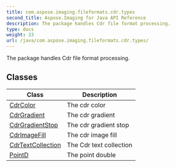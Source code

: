 ```yaml
---
title: com.aspose.imaging.fileformats.cdr.types
second_title: Aspose.Imaging for Java API Reference
description: The package handles Cdr file format processing.
type: docs
weight: 33
url: /java/com.aspose.imaging.fileformats.cdr.types/
---
```


The package handles Cdr file format processing.


## Classes

| Class | Description |
| --- | --- |
| [CdrColor](../com.aspose.imaging.fileformats.cdr.types/cdrcolor) | The cdr color |
| [CdrGradient](../com.aspose.imaging.fileformats.cdr.types/cdrgradient) | The cdr gradient |
| [CdrGradientStop](../com.aspose.imaging.fileformats.cdr.types/cdrgradientstop) | The cdr gradient stop |
| [CdrImageFill](../com.aspose.imaging.fileformats.cdr.types/cdrimagefill) | The cdr image fill |
| [CdrTextCollection](../com.aspose.imaging.fileformats.cdr.types/cdrtextcollection) | The Cdr text collection |
| [PointD](../com.aspose.imaging.fileformats.cdr.types/pointd) | The point double |
